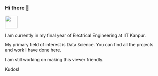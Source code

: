 ### Hi there 👋

<img src="https://media.giphy.com/media/kDg1bNCUZsUpmBdMwA/giphy.gif" width="40" height="40" />

I am currently in my final year of Electrical Engineering at IIT Kanpur. 

My primary field of interest is Data Science. You can find all the projects and work I have done here. 

I am still working on making this viewer friendly. 

Kudos!
<!--
**Ankan-Das/Ankan-Das** is a ✨ _special_ ✨ repository because its `README.md` (this file) appears on your GitHub profile.

Here are some ideas to get you started:

- 🔭 I’m currently working on ...
- 🌱 I’m currently learning ...
- 👯 I’m looking to collaborate on ...
- 🤔 I’m looking for help with ...
- 💬 Ask me about ...
- 📫 How to reach me: ...
- 😄 Pronouns: ...
- ⚡ Fun fact: ...


![Alt Text](https://media.giphy.com/media/kDg1bNCUZsUpmBdMwA/giphy.gif)
-->
